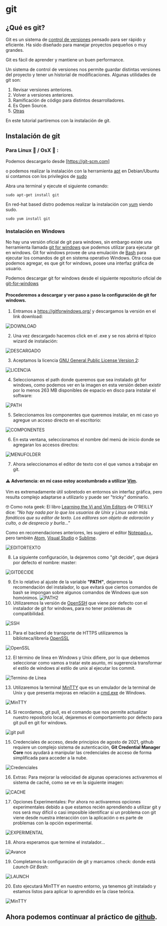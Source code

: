 # git

## ¿Qué es git?

Git es un sistema de [control de versiones](https://es.wikipedia.org/wiki/Control_de_versiones) 
pensado para ser rápido y eficiente. Ha sido diseñado para manejar proyectos pequeños o muy grandes.

Git es fácil de aprender y mantiene un buen performance.

Un sistema de control de versiones nos permite guardar distintas versiones del proyecto y tener un historial de modificaciones.
Algunas utilidades de git son:

 1. Revisar versiones anteriores.
 2. Volver a versiones anteriores.
 3. Ramificación de código para distintos desarrolladores.
 4. Es Open Source.
 5. [Otras](https://git-scm.com/about)




En este tutorial partiremos con la instalación de git.

## Instalación de git

### Para Linux :penguin: / OsX :apple: :
Podemos descargarlo desde [https://git-scm.com]

o podemos realizar la instalación con la herramienta [apt](https://wiki.debian.org/es/Apt) en Debian/Ubuntu
si contamos con los privilegios de [sudo](https://wiki.debian.org/es/sudo)

Abra una terminal y ejecute el siguiente comando:

	sudo apt-get install git

En red-hat based distro podemos realizar la instalación con [yum](https://access.redhat.com/es/solutions/238003) siendo sudo.

	sudo yum install git



### Instalación en Windows 


No hay una versión oficial de git para windows, sin embargo existe una herramienta llamada [git for windows](https://gitforwindows.org/)
que podemos utilizar para ejecutar git en windows. Git for windows provee de una emulación de [Bash](https://es.wikipedia.org/wiki/Bash) para ejecutar los comandos de git en sistema operativo Windows. Otra cosa que podemos agregar, es que git for windows, posee una interfaz gráfica de usuario.

Podemos descargar git for windows desde el siguiente repositorio oficial de [git-for-windows](https://github.com/git-for-windows/git/releases/)

#### Procederemos a descargar y ver paso a paso la configuración de git for windows.

1. Entramos a https://gitforwindows.org/ y descargamos la versión en el link download:

![DOWNLOAD](imgs/01descarga.png)

2. Una vez descargado hacemos click en el .exe y se nos abrirá el tipico wizard de instalación:  

![DESCARGADO](imgs/02descargado.PNG)  

3. Aceptamos la licencia [GNU General Public License Version 2](https://www.gnu.org/licenses/old-licenses/gpl-2.0.html):

![LICENCIA](imgs/03next1.PNG)

4. Seleccionamos el path donde queremos que sea instalado git for windows, como podemos ver en la imagen en esta versión deben existir por lo menos 263 MB disponibles de espacio en disco para instalar el software:

![PATH](imgs/04path.PNG)

5. Seleccionamos los componentes que queremos instalar, en mi caso yo agregue un acceso directo en el escritorio: 

![COMPONENTES](imgs/05selectcomp.PNG)

6. En esta ventana, seleccionamos el nombre del menú de inicio donde se agregaran los accesos directos:

![MENUFOLDER](imgs/06menufolder.PNG)

7. Ahora seleccionamos el editor de texto con el que vamos a trabajar en git.
#### :warning: Advertencia: en mi caso estoy acostumbrado a utilizar [Vim](https://www.vim.org/).
Vim es extremadamente útil sobretodo en entornos sin interfaz gráfica, pero resulta complejo adaptarse a utilizarlo y puede ser "tricky" dominarlo. 

:nerd_face: Como nota geek: El libro [Learning the Vi and Vim Editors](https://www.oreilly.com/library/view/learning-the-vi/9780596529833/) de O'REILLY dice: _"No hay nada por lo que los usuarios de Unix y Linux sean más fanáticos que su editor de texto. Los editores son objeto de adoración y culto, o de desprecio y burla..."_  

Como en recomendaciones anteriores, les sugiero el editor [Notepad++](https://notepad-plus-plus.org/), pero también [Atom](https://atom.io/), [Visual Studio](https://visualstudio.microsoft.com/es/) o [Sublime](https://www.sublimetext.com/).

![EDITORTEXTO](imgs/07etexto.PNG)

8. La siguiente configuración, la dejaremos como "git decide", que dejará por defecto el nombre: master:
 
![GITDECIDE](imgs/08gitdecide.PNG)

9. En lo relativo al ajuste de la variable __"PATH"__, dejaremos la recomendación del instalador, lo que evitará que ciertos comandos de bash se impongan sobre algunos comandos de Windows que son homónimos. 
![PATH2](imgs/09override.PNG)  
10. Utilizaremos la versión de [OpenSSH](https://www.openssh.com/) que viene por defecto con el instalador de git for windows, para no tener problemas de compatibilidad.  

![SSH](imgs/10ssh.PNG)  

11. Para el backend de transporte de HTTPS utilizaremos la biblioteca/librería [OpenSSL](https://www.openssl.org/)  

![OpenSSL](imgs/11ssl.PNG)  

12. El término de línea en Windows y Unix difiere, por lo que debemos seleccionar como vamos a tratar este asunto, mi sugerencia transformar el estilo de windows al estilo de unix al ejecutar los commit.  

![Termino de Línea](imgs/12lineending.PNG)  

13. Utilizaremos la terminal [MinTTY](https://mintty.github.io/) que es un emulador de la terminal de Unix y que presenta mejoras en relación a [cmd.exe](https://es.wikipedia.org/wiki/Símbolo_del_sistema) de Windows.  

![MinTTY](imgs/13window.PNG)  

14. Si recordamos, git pull, es el comando que nos permite actualizar nuestro repositorio local, dejaremos el comportamiento por defecto para git pull en git for windows.

![git pull](imgs/14gitpull.PNG)  

15. Credenciales de acceso, desde principios de agosto de 2021, github requiere un complejo sistema de autenticación, __Git Credential Manager Core__ nos ayudará a manipular las credenciales de acceso de forma simplificada para acceder a la nube.

![Credenciales](imgs/15credentials.PNG)  

16. Extras: Para mejorar la velocidad de algunas operaciones activaremos el sistema de caché, como se ve en la siguiente imagen:  

![CACHE](imgs/16extras.PNG)

17. Opciones Experimentales: Por ahora no activaremos opciones experimentales debido a que estamos recién aprendiendo a utilizar git y nos será muy difícil o casi imposible identificar si un problema con git viene desde nuestra interacción con la aplicación o es parte de problemas con la opción experimental.

![EXPERIMENTAL](imgs/17experimental.PNG)  

18. Ahora esperamos que termine el instalador...   

![Avance](imgs/18avance.PNG)  

19. Completamos la configuración de git y marcamos :check: donde está _Launch Git Bash_:  

![LAUNCH](imgs/19launch.png)  

20. Esto ejecutará MinTTY en nuestro entorno, ya tenemos git instalado y estamos listos para aplicar lo aprendido en la clase teórica.

![MinTTY](imgs/20terminal.PNG) 



## Ahora podemos continuar al práctico de [github](../03_Practico_github/README.md).







